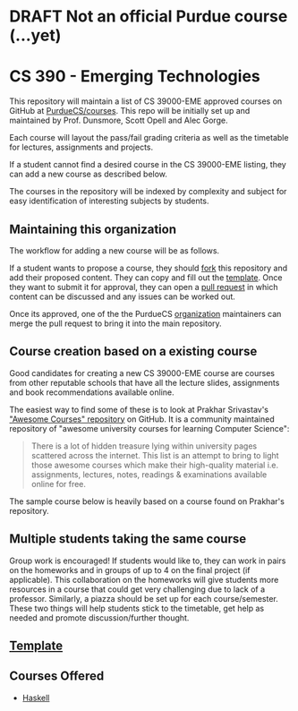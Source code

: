 # **DRAFT** Not an official Purdue course (...yet)
# CS 390 - Emerging Technologies

This repository will maintain a list of CS 39000-EME approved courses on GitHub at [PurdueCS/courses](https://github.com/purduecs/courses). This repo will be initially set up and maintained by Prof. Dunsmore, Scott Opell and Alec Gorge.

Each course will layout the pass/fail grading criteria as well as the timetable for lectures, assignments and projects.

If a student cannot find a desired course in the CS 39000-EME listing, they can add a new course as described below.

The courses in the repository will be indexed by complexity and subject for easy identification of interesting subjects by students.

## Maintaining this organization

The workflow for adding a new course will be as follows.

If a student wants to propose a course, they should [fork](https://help.github.com/articles/fork-a-repo/) this repository and add their proposed content. They can copy and fill out the [template](./template_proposal.md). Once they want to submit it for approval, they can open a [pull request](https://help.github.com/articles/using-pull-requests/) in which content can be discussed and any issues can be worked out.

Once its approved, one of the the PurdueCS [organization](https://help.github.com/articles/about-organizations/) maintainers can merge the pull request to bring it into the main repository.

## Course creation based on a existing course

Good candidates for creating a new CS 39000-EME course are courses from other reputable schools that have all the lecture slides, assignments and book recommendations available online.

The easiest way to find some of these is to look at Prakhar Srivastav's ["Awesome Courses" repository](https://github.com/prakhar1989/awesome-courses) on GitHub. It is a community maintained repository of "awesome university courses for learning Computer Science":

> There is a lot of hidden treasure lying within university pages scattered across the internet. This list is an attempt to bring to light those awesome courses which make their high-quality material i.e. assignments, lectures, notes, readings & examinations available online for free.

The sample course below is heavily based on a course found on Prakhar's repository.


## Multiple students taking the same course

Group work is encouraged! If students would like to, they can work in pairs on the homeworks and in groups of up to 4 on the final project (if applicable). This collaboration on the homeworks will give students more resources in a course that could get very challenging due to lack of a professor. Similarly, a piazza should be set up for each course/semester. These two things will help students stick to the timetable, get help as needed and promote discussion/further thought.

## [Template](./template_proposal.md)

## Courses Offered
- [Haskell](./haskell.md)
